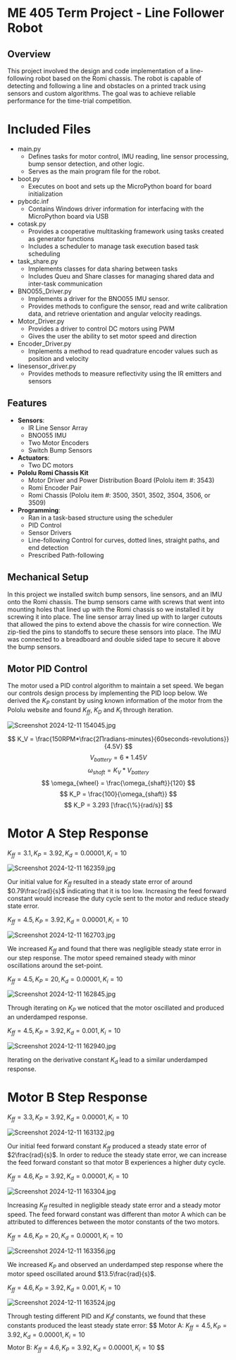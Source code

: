 # ME 405 Term Project - Line Follower Robot


## Overview
This project involved the design and code implementation of a line-following robot based on the Romi chassis. The robot is capable of detecting and following a line and obstacles on a printed track using sensors and custom algorithms. The goal was to achieve reliable performance for the time-trial competition. 

# Included Files
- main.py
    - Defines tasks for motor control, IMU reading, line sensor processing, bump sensor detection, and other logic.
    - Serves as the main program file for the robot. 
- boot.py
    - Executes on boot and sets up the MicroPython board for board initialization
- pybcdc.inf
    - Contains Windows driver information for interfacing with the MicroPython board via USB
- cotask.py
    - Provides a cooperative multitasking framework using tasks created as generator functions
    - Includes a scheduler to manage task execution based task scheduling
- task_share.py
    - Implements classes for data sharing between tasks
    - Includes Queu and Share classes for managing shared data and inter-task communication
- BNO055_Driver.py
    - Implements a driver for the BNO055 IMU sensor.
    - Provides methods to configure the sensor, read and write calibration data, and retrieve orientation and angular velocity readings.
- Motor_Driver.py
    - Provides a driver to control DC motors using PWM
    - Gives the user the ability to set motor speed and direction
- Encoder_Driver.py
    - Implements a method to read quadrature encoder values such as position and velocity
- linesensor_driver.py
    - Provides methods to measure reflectivity using the IR emitters and sensors

## Features
- **Sensors**:
    - IR Line Sensor Array
    - BNO055 IMU
    - Two Motor Encoders
    - Switch Bump Sensors
- **Actuators**:
    - Two DC motors
- **Pololu Romi Chassis Kit**
    - Motor Driver and Power Distribution Board (Pololu item #: 3543)
    - Romi Encoder Pair
    - Romi Chassis (Pololu item #: 3500, 3501, 3502, 3504, 3506, or 3509)
- **Programming**:
    - Ran in a task-based structure using the scheduler
    - PID Control
    - Sensor Drivers
    - Line-following Control for curves, dotted lines, straight paths, and end detection
    - Prescribed Path-following 


## Mechanical Setup
In this project we installed switch bump sensors, line sensors, and an IMU onto the Romi chassis. The bump sensors came with screws that went into mounting holes that lined up with the Romi chassis so we installed it by screwing it into place. The line sensor array lined up with to larger cutouts that allowed the pins to extend above the chassis for wire connection. We zip-tied the pins to standoffs to secure these sensors into place. The IMU was connected to a breadboard and double sided tape to secure it above the bump sensors. 

## Motor PID Control
The motor used a PID control algorithm to maintain a set speed. We began our controls design process by implementing the PID loop below. We derived the $K_P$ constant by using known information of the motor from the Pololu website and found $K_{ff}$, $K_D$ and $K_I$ through iteration. 


![Screenshot 2024-12-11 154045.jpg](bd7fc0c3-0d4c-4046-a482-65dbb8098770.jpg)

$$
K_V = \frac{150RPM*\frac{2Πradians-minutes}{60seconds-revolutions}}{4.5V}
$$
$$
V_{battery} = 6*1.45V
$$
$$
\omega_{shaft} = K_V*V_{battery}
$$
$$
\omega_{wheel} = \frac{\omega_{shaft}}{120}
$$
$$
K_P = \frac{100}{\omega_{shaft}}
$$
$$
K_P = 3.293 [\frac{\%}{rad/s}]
$$

# Motor A Step Response
$K_{ff}=3.1, K_P=3.92, K_d = 0.00001, K_i = 10$

![Screenshot 2024-12-11 162359.jpg](ac7d0c51-3173-4f3b-bf8b-6a7289da957f.jpg)

Our initial value for $K_{ff}$ resulted in a steady state error of around $0.79\frac{rad}{s}$ indicating that it is too low. Increasing the feed forward constant would increase the duty cycle sent to the motor and reduce steady state error. 

$K_{ff}=4.5, K_P=3.92, K_d=0.00001, K_i=10$

![Screenshot 2024-12-11 162703.jpg](303748b0-5c7f-4f33-85cb-79bc55f1f383.jpg)

We increased $K_{ff}$ and found that there was negligible steady state error in our step response. The motor speed remained steady with minor oscillations around the set-point. 

$K_{ff}=4.5, K_P=20, K_d=0.00001, K_i=10$

![Screenshot 2024-12-11 162845.jpg](2040a1bc-068b-40ad-bb70-2b1b22a84473.jpg)

Through iterating on $K_P$ we noticed that the motor oscillated and produced an underdamped response. 

$K_{ff}=4.5, K_P=3.92, K_d=0.001, K_i=10$

![Screenshot 2024-12-11 162940.jpg](51f46ff4-8dd4-4d90-a7ee-d867ed878a1a.jpg)

Iterating on the derivative constant $K_d$ lead to a similar underdamped response.

# Motor B Step Response

$K_{ff}=3.3, K_P=3.92, K_d=0.00001, K_i=10$

![Screenshot 2024-12-11 163132.jpg](e6a71c96-6de5-48a3-8113-4f8ec89304b8.jpg)

Our initial feed forward constant $K_{ff}$ produced a steady state error of $2\frac{rad}{s}$. In order to reduce the steady state error, we can increase the feed forward constant so that motor B experiences a higher duty cycle. 

$K_{ff}=4.6, K_P=3.92, K_d=0.00001, K_i=10$

![Screenshot 2024-12-11 163304.jpg](0bfc7843-e35c-409b-988f-fe93a23ab939.jpg)

Increasing $K_{ff}$ resulted in negligible steady state error and a steady motor speed. The feed forward constant was different than motor A which can be attributed to differences between the motor constants of the two motors. 

$K_{ff}=4.6, K_P=20, K_d=0.00001, K_i=10$

![Screenshot 2024-12-11 163356.jpg](c77570ed-8a36-48fc-be67-a1fb181fc9fe.jpg)

We increased $K_P$ and observed an underdamped step response where the motor speed oscillated around $13.5\frac{rad}{s}$.

$K_{ff}=4.6, K_P=3.92, K_d=0.001, K_i=10$

![Screenshot 2024-12-11 163524.jpg](23019fb0-8206-4b56-b5b0-9f3245d1351b.jpg)

Through testing different PID and $K_ff$ constants, we found that these constants produced the least steady state error:
$$
Motor A: $K_{ff}=4.5, K_P=3.92, K_d=0.00001, K_i=10$
$$
$$
Motor B: $K_{ff}=4.6, K_P=3.92, K_d=0.00001, K_i=10$
$$
